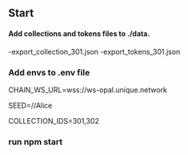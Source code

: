 ## Start

#### Add collections and tokens files to ./data.
-export_collection_301.json
-export_tokens_301.json


### Add envs to .env file
CHAIN_WS_URL=wss://ws-opal.unique.network

SEED=//Alice

COLLECTION_IDS=301,302

### run npm start
